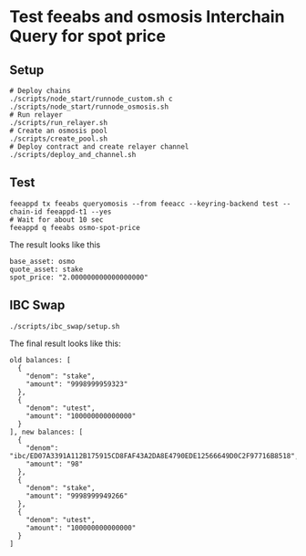 # Test feeabs and osmosis Interchain Query for spot price

## Setup
```
# Deploy chains
./scripts/node_start/runnode_custom.sh c
./scripts/node_start/runnode_osmosis.sh
# Run relayer
./scripts/run_relayer.sh
# Create an osmosis pool
./scripts/create_pool.sh
# Deploy contract and create relayer channel
./scripts/deploy_and_channel.sh
```

## Test
```
feeappd tx feeabs queryomosis --from feeacc --keyring-backend test --chain-id feeappd-t1 --yes
# Wait for about 10 sec
feeappd q feeabs osmo-spot-price
```

The result looks like this 
```
base_asset: osmo
quote_asset: stake
spot_price: "2.000000000000000000"
```

## IBC Swap
```
./scripts/ibc_swap/setup.sh
```

The final result looks like this:
```
old balances: [
  {
    "denom": "stake",
    "amount": "9998999959323"
  },
  {
    "denom": "utest",
    "amount": "100000000000000"
  }
], new balances: [
  {
    "denom": "ibc/ED07A3391A112B175915CD8FAF43A2DA8E4790EDE12566649D0C2F97716B8518",
    "amount": "98"
  },
  {
    "denom": "stake",
    "amount": "9998999949266"
  },
  {
    "denom": "utest",
    "amount": "100000000000000"
  }
]
```